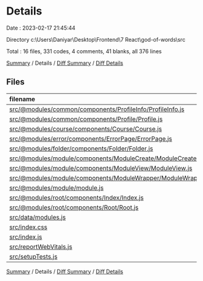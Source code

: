 # Details

Date : 2023-02-17 21:45:44

Directory c:\\Users\\Daniyar\\Desktop\\Frontend\\7 React\\god-of-words\\src

Total : 16 files,  331 codes, 4 comments, 41 blanks, all 376 lines

[Summary](results.md) / Details / [Diff Summary](diff.md) / [Diff Details](diff-details.md)

## Files
| filename | language | code | comment | blank | total |
| :--- | :--- | ---: | ---: | ---: | ---: |
| [src/@modules/common/components/ProfileInfo/ProfileInfo.js](/src/@modules/common/components/ProfileInfo/ProfileInfo.js) | JavaScript | 41 | 0 | 3 | 44 |
| [src/@modules/common/components/Profile/Profile.js](/src/@modules/common/components/Profile/Profile.js) | JavaScript | 18 | 0 | 3 | 21 |
| [src/@modules/course/components/Course/Course.js](/src/@modules/course/components/Course/Course.js) | JavaScript | 16 | 0 | 4 | 20 |
| [src/@modules/error/components/ErrorPage/ErrorPage.js](/src/@modules/error/components/ErrorPage/ErrorPage.js) | JavaScript | 14 | 0 | 2 | 16 |
| [src/@modules/folder/components/Folder/Folder.js](/src/@modules/folder/components/Folder/Folder.js) | JavaScript | 16 | 0 | 3 | 19 |
| [src/@modules/module/components/ModuleCreate/ModuleCreate.js](/src/@modules/module/components/ModuleCreate/ModuleCreate.js) | JavaScript | 56 | 0 | 3 | 59 |
| [src/@modules/module/components/ModuleView/ModuleView.js](/src/@modules/module/components/ModuleView/ModuleView.js) | JavaScript | 24 | 0 | 4 | 28 |
| [src/@modules/module/components/ModuleWrapper/ModuleWrapper.js](/src/@modules/module/components/ModuleWrapper/ModuleWrapper.js) | JavaScript | 11 | 0 | 2 | 13 |
| [src/@modules/module/module.js](/src/@modules/module/module.js) | JavaScript | 4 | 0 | 1 | 5 |
| [src/@modules/root/components/Index/Index.js](/src/@modules/root/components/Index/Index.js) | JavaScript | 7 | 0 | 0 | 7 |
| [src/@modules/root/components/Root/Root.js](/src/@modules/root/components/Root/Root.js) | JavaScript | 26 | 0 | 2 | 28 |
| [src/data/modules.js](/src/data/modules.js) | JavaScript | 18 | 0 | 1 | 19 |
| [src/index.css](/src/index.css) | CSS | 12 | 0 | 2 | 14 |
| [src/index.js](/src/index.js) | JavaScript | 55 | 0 | 8 | 63 |
| [src/reportWebVitals.js](/src/reportWebVitals.js) | JavaScript | 12 | 0 | 2 | 14 |
| [src/setupTests.js](/src/setupTests.js) | JavaScript | 1 | 4 | 1 | 6 |

[Summary](results.md) / Details / [Diff Summary](diff.md) / [Diff Details](diff-details.md)